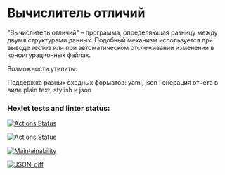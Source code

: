 # Вычислитель отличий
<p>"Вычислитель отличий" – программа, определяющая разницу между двумя структурами данных. Подобный механизм используется при выводе тестов или при автоматическом отслеживании изменении в конфигурационных файлах.

Возможности утилиты:

Поддержка разных входных форматов: yaml, json
Генерация отчета в виде plain text, stylish и json</p>


### Hexlet tests and linter status:
[![Actions Status](https://github.com/AndreyLeviy/frontend-project-lvl2/workflows/hexlet-check/badge.svg)](https://github.com/AndreyLeviy/frontend-project-lvl2/actions)

[![Actions Status](https://github.com/AndreyLeviy/frontend-project-lvl2/actions/workflows/nodejs.yml/badge.svg)](https://github.com/AndreyLeviy/frontend-project-lvl2/actions)

[![Maintainability](https://api.codeclimate.com/v1/badges/6212bcc41ec0c9654c83/maintainability)](https://codeclimate.com/github/AndreyLeviy/frontend-project-lvl2/maintainability)


[![JSON_diff](https://asciinema.org/a/401007.svg)](https://asciinema.org/a/401007)